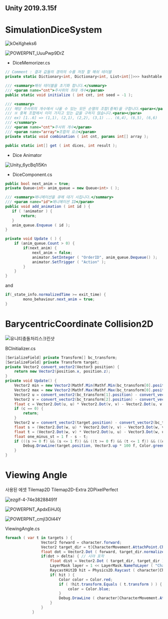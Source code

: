 ## Unity 2019.3.15f

# **SimulationDiceSystem**
![kOeXgheks6](https://user-images.githubusercontent.com/47653276/84733203-91ac3400-afd8-11ea-8368-545a32c0d9d4.gif)


![POWERPNT_UuuPwp9DrZ](https://user-images.githubusercontent.com/47653276/84733995-c0c3a500-afda-11ea-8e9f-1ec6a5aa2d6f.png)

* DiceMemorizer.cs
```c#
// Comment : 결과 값들의 경의의 수를 저장 할 해쉬 테이블
private static Dictionary<int, Dictionary<int, List<int[]>>> hashtable = new Dictionary<int, Dictionary<int, List<int[]>>> ( );

/// <summary>해쉬 테이블을 초기화 합니다.</summary>
/// <param name="cnt">주사위의 최대 개수</param>
public static void initialize ( int cnt, int seed = -1 );

/// <summary>
/// 해당 주사위의 개수에서 나올 수 있는 모든 순열의 조합(중복)을 구합니다.<para></para>
/// ※ 중복 조합에서 이미 가지고 있는 값을 구하지 않습니다.<para></para>
/// ex) [1..6] => (1,1), (2,1), (2,2), (3,1) ... (6,4), (6,5), (6,6)
/// </summary>
/// <param name="cnt">주사위 개수</param>
/// <param name="array">조합의 요소</param>
private static void combination ( int cnt, params int[] array );

public static int[] get ( int dices, int result );
```

* Dice Animator

![Unity_6ycBq1I5Kn](https://user-images.githubusercontent.com/47653276/84734374-a63dfb80-afdb-11ea-8e1c-26c6074adaae.png)

* DiceComponent.cs
```c#
public bool next_anim = true;
private Queue<int> anim_queue = new Queue<int> ( );

/// <summary>애니메이션을 큐에 대기 시킵니다.</summary>
/// <param name="id">애니메이션 ID</param>
public void add_animation ( int id ) {
   if ( !animator ) {
       return;
   }
   anim_queue.Enqueue ( id );
}

private void Update ( ) {
    if (anim_queue.Count > 0) {
        if(next_anim) {
            next_anim = false;
            animator.SetInteger ( "OrderID", anim_queue.Dequeue() );
            animator.SetTrigger ( "Action" );
        }
    }
}

```

and
```c#
if(_state_info.normalizedTime >= exit_time) {
        mono_behaviour.next_anim = true;
}
```

# **BarycentricCoordinate Collision2D**

![유니티충돌처리스크린샷](https://user-images.githubusercontent.com/47653276/84907499-3a988300-b0ee-11ea-8583-70877fb13b86.gif)

BCInitializer.cs
```c#
[SerializeField] private Transform[] bc_transform;
[SerializeField] private Transform target;
private Vector2 convert_vector2(Vector3 position) {
    return new Vector2(position.x, position.z);
}
private void Update() {
    Vector2 min = new Vector2(Mathf.Min(Mathf.Min(bc_transform[0].position.x, bc_transform[1].position.x), bc_transform[2].position.x), Mathf.Min(Mathf.Min(bc_transform[0].position.z, bc_transform[1].position.z), bc_transform[2].position.z));
    Vector2 max = new Vector2(Mathf.Max(Mathf.Max(bc_transform[0].position.x, bc_transform[1].position.x), bc_transform[2].position.x), Mathf.Max(Mathf.Max(bc_transform[0].position.z, bc_transform[1].position.z), bc_transform[2].position.z));
    Vector2 u = convert_vector2(bc_transform[1].position) - convert_vector2(bc_transform[0].position);
    Vector2 v = convert_vector2(bc_transform[2].position) - convert_vector2(bc_transform[0].position);
    float c = Vector2.Dot(u, u) * Vector2.Dot(v, v) - Vector2.Dot(u, v) * Vector2.Dot(u, v);
    if (c == 0) {
        return;
    }
    Vector2 w = convert_vector2(target.position) - convert_vector2(bc_transform[0].position);
    float s = (Vector2.Dot(w, u) * Vector2.Dot(v, v) - Vector3.Dot(w, v) * Vector3.Dot(v, u)) / c;
    float t = (Vector2.Dot(w, v) * Vector2.Dot(u, u) - Vector3.Dot(w, u) * Vector3.Dot(u, v)) / c;
    float one_minus_st = 1 f - s - t;
    if (((s >= 0 f) && (s <= 1 f)) && ((t >= 0 f) && (t <= 1 f)) && ((one_minus_st >= 0 f) && (one_minus_st <= 1 f))) {
        Debug.DrawLine(target.position, Vector3.up * 100 f, Color.green);
    }
}
```

# **Viewing Angle**

사용된 에셋
Tilemap2D
Tilemap2D-Extra
2DPixelPerfect

![ezgif-4-74e38288491f](https://user-images.githubusercontent.com/47653276/85544483-05dc7c80-b656-11ea-862d-1d0939d511fb.gif)


![POWERPNT_ApdxEiHJ0j](https://user-images.githubusercontent.com/47653276/85546292-b5feb500-b657-11ea-93e9-8159aedd6f02.png)

![POWERPNT_cmjl3Ol44Y](https://user-images.githubusercontent.com/47653276/85546314-bb5bff80-b657-11ea-9b04-6b72c5efe0ae.png)


ViewingAngle.cs
```c#
foreach ( var t in targets ) {
                Vector2 forward = character.forward;
                Vector2 target_dir = t[CharacterMovement.AttachPoint.Chest].position - character[CharacterMovement.AttachPoint.Head].position;
                float dot = Vector2.Dot ( forward, target_dir.normalized );
                if(dot > delta) { // 시야 포착
                    float dist = Vector2.Dot ( target_dir, target_dir ); // 거리 비교용
                    LayerMask layer = 1 << LayerMask.NameToLayer ( "Character" ) | 1 << LayerMask.NameToLayer ( "Obstacle" ); // 충돌 판별용 레이어
                    RaycastHit2D hit = Physics2D.Raycast ( character[CharacterMovement.AttachPoint.Head].position, target_dir, dist, layer );
                    if( hit ) {
                        Color color = Color.red;
                        if ( !hit.transform.Equals ( t.transform ) ) {
                            color = Color.blue;
                        }
                        Debug.DrawLine ( character[CharacterMovement.AttachPoint.Head].position, hit.point, color );
                    }
                }
            }
```

